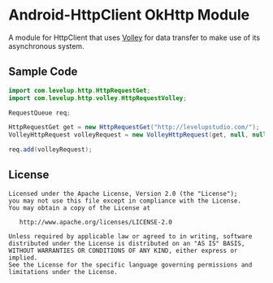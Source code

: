 Android-HttpClient OkHttp Module
================================

A module for HttpClient that uses [Volley][1] for data transfer to make use of its asynchronous system.

Sample Code
-----------

```java
import com.levelup.http.HttpRequestGet;
import com.levelup.http.volley.HttpRequestVolley;

RequestQueue req;

HttpRequestGet get = new HttpRequestGet("http://levelupstudio.com/");
VolleyHttpRequest volleyRequest = new VolleyHttpRequest(get, null, null);

req.add(volleyRequest);
```

License
-------

    Licensed under the Apache License, Version 2.0 (the "License");
    you may not use this file except in compliance with the License.
    You may obtain a copy of the License at

       http://www.apache.org/licenses/LICENSE-2.0

    Unless required by applicable law or agreed to in writing, software
    distributed under the License is distributed on an "AS IS" BASIS,
    WITHOUT WARRANTIES OR CONDITIONS OF ANY KIND, either express or implied.
    See the License for the specific language governing permissions and
    limitations under the License.

[1]: https://android.googlesource.com/platform/frameworks/volley/
